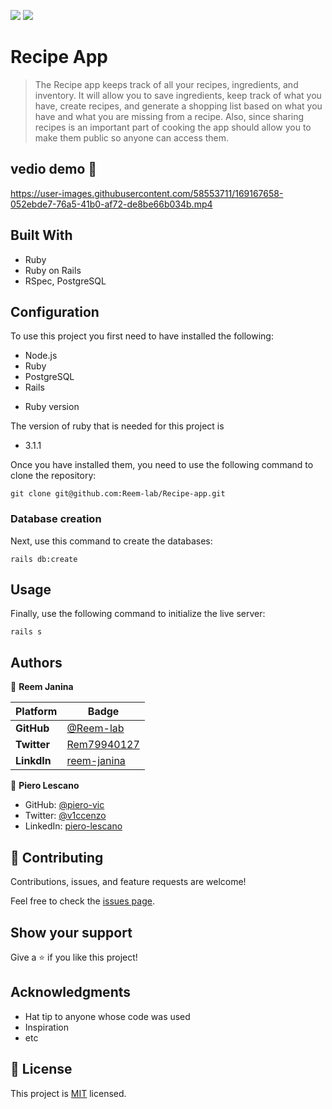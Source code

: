 ![](https://img.shields.io/badge/Microverse-blueviolet)
![](https://img.shields.io/static/v1?label=BY&message=Reemoz&color=pink)

# Recipe App

> The Recipe app keeps track of all your recipes, ingredients, and inventory. It will allow you to save ingredients, keep track of what you have, create recipes, and generate a shopping list based on what you have and what you are missing from a recipe. Also, since sharing recipes is an important part of cooking the app should allow you to make them public so anyone can access them.


## vedio demo 🎥



https://user-images.githubusercontent.com/58553711/169167658-052ebde7-76a5-41b0-af72-de8be66b034b.mp4





## Built With

- Ruby
- Ruby on Rails
- RSpec, PostgreSQL

## Configuration

To use this project you first need to have installed the following:

+ Node.js
+ Ruby
+ PostgreSQL
+ Rails

* Ruby version

The version of ruby that is needed for this project is 

+ 3.1.1

Once you have installed them, you need to use the following command to clone the repository:

```
git clone git@github.com:Reem-lab/Recipe-app.git
```

### Database creation

Next, use this command to create the databases:
```
rails db:create
```

## Usage

Finally, use the following command to initialize the live server:

```
rails s
```

## Authors


👤 **Reem Janina**

 Platform | Badge |
 --- | --- |
 **GitHub**  | [@Reem-lab](https://github.com/Reem-lab)
 **Twitter** | [Rem79940127](https://twitter.com/Rem79940127)
 **LinkdIn** | [reem-janina](https://www.linkedin.com/in/reem-janina-ab74ab21a/)

👤 **Piero Lescano**

- GitHub: [@piero-vic](https://github.com/piero-vic)
- Twitter: [@v1ccenzo](https://twitter.com/v1ccenzo)
- LinkedIn: [piero-lescano](https://linkedin.com/in/piero-lescano)

## 🤝 Contributing

Contributions, issues, and feature requests are welcome!

Feel free to check the [issues page](../../issues/).

## Show your support

Give a ⭐️ if you like this project!

## Acknowledgments

- Hat tip to anyone whose code was used
- Inspiration
- etc

## 📝 License

This project is [MIT](./LICENSE) licensed.
